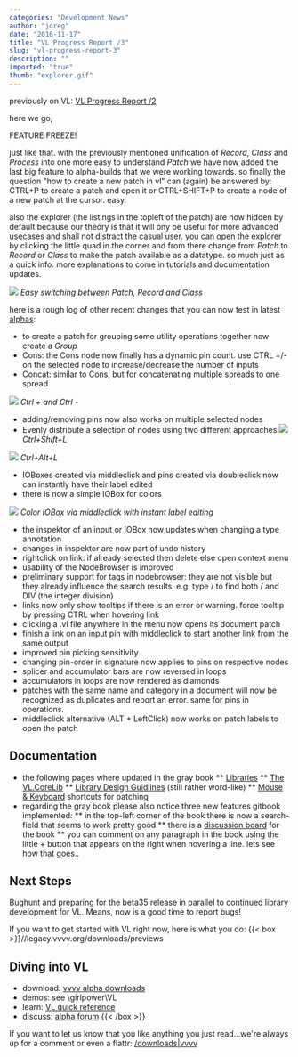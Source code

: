 ```yaml
---
categories: "Development News"
author: "joreg"
date: "2016-11-17"
title: "VL Progress Report /3"
slug: "vl-progress-report-3"
description: ""
imported: "true"
thumb: "explorer.gif"
---
```



previously on VL: [VL Progress Report /2](/blog/2016/vl-progress-report-2)

here we go,

FEATURE FREEZE!

just like that. with the previously mentioned unification of *Record*, *Class* and *Process* into one more easy to understand *Patch* we have now added the last big feature to alpha-builds that we were working towards. so finally the question "how to create a new patch in vl" can (again) be answered by: CTRL+P to create a patch and open it or CTRL+SHIFT+P to create a node of a new patch at the cursor. easy. 

also the explorer (the listings in the topleft of the patch) are now hidden by default because our theory is that it will ony be useful for more advanced usecases and shall not distract the casual user. you can open the explorer by clicking the little quad in the corner and from there change from *Patch* to *Record* or *Class* to make the patch available as a datatype. so much just as a quick info. more explanations to come in tutorials and documentation updates.

![](explorer.gif)
*Easy switching between Patch, Record and Class*

here is a rough log of other recent changes that you can now test in latest [alphas](https://legacy.vvvv.org/downloads/previews): 
* to create a patch for grouping some utility operations together now create a *Group*
* Cons: the Cons node now finally has a dynamic pin count. use CTRL +/- on the selected node to increase/decrease the number of inputs
* Concat: similar to Cons, but for concatenating multiple spreads to one spread

![](cons.gif)
*Ctrl +  and Ctrl -*

* adding/removing pins now also works on multiple selected nodes
* Evenly distribute a selection of nodes using two different approaches
![](distribute.gif)
*Ctrl+Shift+L*

![](distribute2.gif)
*Ctrl+Alt+L*

* IOBoxes created via middleclick and pins created via doubleclick now can instantly have their label edited
* there is now a simple IOBox for colors

![](iobox.gif)
*Color IOBox via middleclick with instant label editing*

* the inspektor of an input or IOBox now updates when changing a type annotation
* changes in inspektor are now part of undo history
* rightclick on link: if already selected then delete else open context menu
* usability of the NodeBrowser is improved
* preliminary support for tags in nodebrowser: they are not visible but they already influence the search results. e.g. type / to find both / and DIV (the integer division)
* links now only show tooltips if there is an error or warning. force tooltip by pressing CTRL when hovering link
* clicking a .vl file anywhere in the menu now opens its document patch
* finish a link on an input pin with middleclick to start another link from the same output
* improved pin picking sensitivity
* changing pin-order in signature now applies to pins on respective nodes
* splicer and accumulator bars are now reversed in loops
* accumulators in loops are now rendered as diamonds
* patches with the same name and category in a document will now be recognized as duplicates and report an error. same for pins in operations.
* middleclick alternative (ALT + LeftClick) now works on patch labels to open the patch

## Documentation

* the following pages where updated in the gray book
 ** [Libraries](https://vvvv.gitbooks.io/the-gray-book/content/en/reference/libraries/libraries.html)
 ** [The VL.CoreLib](https://vvvv.gitbooks.io/the-gray-book/content/en/reference/libraries/standard_libraries.html)
 ** [Library Design Guidlines](https://vvvv.gitbooks.io/the-gray-book/content/en/reference/libraries/library_design_guidelines.html) (still rather word-like)
 ** [Mouse & Keyboard](https://vvvv.gitbooks.io/the-gray-book/content/en/reference/hde/patching.html) shortcuts for patching
* regarding the gray book please also notice three new features gitbook implemented:
 ** in the top-left corner of the book there is now a search-field that seems to work pretty good
 ** there is a [discussion board](https://www.gitbook.com/book/vvvv/the-gray-book/discussions) for the book
 ** you can comment on any paragraph in the book using the little + button that appears on the right when hovering a line. lets see how that goes..

## Next Steps

Bughunt and preparing for the beta35 release in parallel to continued library development for VL. Means, now is a good time to report bugs!

If you want to get started with VL right now, here is what you do:
{{< box >}}//legacy.vvvv.org/downloads/previews
## Diving into VL

* download: [vvvv alpha downloads](https://legacy.vvvv.org/downloads/previews) 
* demos: see \girlpower\VL
* learn: [VL quick reference](https://betadocs.vvvv.org/devvvveloping/dynamic-vl-plugin-reference.html)
* discuss: [alpha forum](https://discourse.vvvv.org)
{{< /box >}}

If you want to let us know that you like anything you just read...we're always up for a comment or even a flattr:
[/downloads|vvvv](flattr)